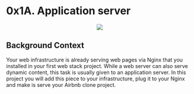 # 0x1A. Application server
<div align="center">
<img src="https://s3.amazonaws.com/alx-intranet.hbtn.io/uploads/medias/2018/9/c7d1ed0a2e10d1b4e9b3.jpg?X-Amz-Algorithm=AWS4-HMAC-SHA256&X-Amz-Credential=AKIARDDGGGOUSBVO6H7D%2F20240513%2Fus-east-1%2Fs3%2Faws4_request&X-Amz-Date=20240513T190543Z&X-Amz-Expires=86400&X-Amz-SignedHeaders=host&X-Amz-Signature=a37bcd3b813518706e8ed33068b60f94d4981471155628d3b7ec8559ff24cfaf">
</div>

## Background Context
Your web infrastructure is already serving web pages via Nginx that you installed in your first web stack project. While a web server can also serve dynamic content, this task is usually given to an application server. In this project you will add this piece to your infrastructure, plug it to your Nginx and make is serve your Airbnb clone project.
